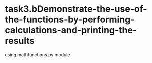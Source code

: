 # task3.bDemonstrate-the-use-of-the-functions-by-performing-calculations-and-printing-the-results
using mathfunctions.py module

